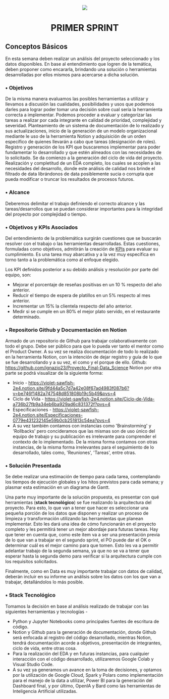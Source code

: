 <p align=center><img src=https://d31uz8lwfmyn8g.cloudfront.net/Assets/logo-henry-white-lg.png><p>

# <h1 align=center> **PRIMER SPRINT** </h1>

## **Conceptos Básicos**

En esta semana deben realizar un análisis del proyecto seleccionado y los datos disponibles. En base al entendimiento que logren de la temática, deben proponer como encararla, brindando una solución o herramientas desarrolladas por ellos mismos para acercarse a dicha solución.


### • **Objetivos**

De la misma manera evaluamos las posibles herramientas a utilizar y llevamos a discusión las cualidades, posibilidades y usos que podemos darles para lograr poder tomar una decisión sobre cual sería la herramienta correcta a implementar. Podemos proceder a evaluar y categorizar las tareas a realizar por cada integrante en calidad de prioridad, complejidad y severidad. Planteamiento de un sistema de documentación de lo realizado y sus actualizaciones, inicio de la generación de un modelo organizacional mediante le uso de la herramienta Notion y adquisición de un orden específico de quienes llevarán a cabo que tareas (designación de roles). Registro y generación de los KPI que buscaremos implementar para poder fundamentar lo desarrollado y que estén alineados con las necesidades de lo solicitado. Se da comienzo a la generación del ciclo de vida del proyecto. Realización y completitud de un EDA completo, los cuales se acoplen a las necesidades del desarrollo, donde este análisis de calidad nos brinde el filtrado de data librándonos de data posiblemente sucia o corrupta que pueda modificar o truncar los resultados de procesos futuros.


### • **Alcance**

Deberemos delimitar el trabajo definiendo el correcto alcance y las tareas/desarrollos que se puedan considerar importantes para la integridad del proyecto por complejidad o tiempo.


### • **Objetivos y KPIs Asociados**

Del entendimiento de la problemática surgirán cuestiones que se buscarán resolver con el trabajo o las herramientas desarrolladas. Estas cuestiones, formuladas como objetivos, admitirán la creación de [KPIs](https://www.google.com/url?q=https://docs.google.com/document/d/e/2PACX-1vRmmx8r3a7YzHbIClAcVEQkzqGeEstItZSZ2e1HaycWHGblIuGE1frhQNbumSPcEe2RMgZ-u9gu4Iac/pub&sa=D&source=editors&ust=1706660402738041&usg=AOvVaw0jw64ofDxcvg_BSW5CNaRk) para evaluar su cumplimiento. 
Es una tarea muy abarcativa y a la vez muy específica en torno tanto a la problemática como al enfoque elegido.

Los KPI definidos posterior a su debido análisis y resolución por parte del equipo, son:
 + Mejorar el porcentaje de reseñas positivas en un 10 % respecto del año anterior.
 + Reducir el tiempo de espera de platillos en un 5% respecto al mes anterior.
 + Incrementar un 15% la clientela respecto del año anterior.
 + Medir si se cumple en un 80% el mejor plato servido, en el restaurante determinado.


### • **Repositorio Github y Documentación en Notion**

Armado de un repositorio de Github para trabajar colaborativamente con todo el grupo. Debe ser público para que lo pueda ver tanto el mentor como el Product Owner.
A su vez se realiza documentación de todo lo realizado en la herramienta Notion, con la intención de dejar registro y guía de lo que se fue desarrollando y a su vez, el como y el porque de ello.
Github: https://github.com/ignazio23/Proyecto_Final-Data_Science
Notion por otra parte se podrá visualizar de la siguiente forma:
  + Inicio - https://violet-sawfish-2e4.notion.site/9fd44a5c7d7a42e08f67ad4983f087b6?v=be746f1482a747548d851808b19c5b49&pvs=4
  + Ciclo de Vida - https://violet-sawfish-2e4.notion.site/Ciclo-de-Vida-a736b27fb9a34eb6ba929ad6c831372f?pvs=4
  + Especificaciones - https://violet-sawfish-2e4.notion.site/Especificaciones-0779e431232145e59b0cb251813c54ea?pvs=4
  + A su vez también contamos con instancias como 'Brainstorming' y 'Rollbacks' pero concideramos que las mismas son de uso único del equipo de trabajo y su publicación es irrelevante para comprender el contexto de lo implementado. De la misma forma contamos con otras instancias, de la misma forma irrelevantes para el seguimiento de lo desarrollado, tales como, 'Reuniones', 'Tareas', entre otras.


### • **Solución Presentada**

Se debe realizar una estimación de tiempo para cada tarea, contemplando los tiempos de ejecución globales y los hitos previstos para cada semana; y plasmar esta estimación en un diagrama de Gantt.

Una parte muy importante de la solución propuesta, es presentar con qué herramientas (**stack tecnológico**) se fue realizando la arquitectura del proyecto. Para esto, lo que van a tener que hacer es seleccionar una pequeña porción de los datos que disponen y realizar un proceso de limpieza y transformación utilizando las herramientas que planean implementar. Esto les dará una idea de cómo funcionarán en el proyecto completo y les permitirá tener un mejor abordaje para futuras tareas. Hay que tener en cuenta que, como este ítem va a ser una presentación previa de lo que van a trabajar en el segundo sprint, el PO puede dar el OK o determinar cuál es el mejor camino para que tomen. Esto les va a permitir adelantar trabajo de la segunda semana, ya que no se va a tener que esperar hasta la segunda demo para verificar si la arquitectura cumple con los requisitos solicitados.

Finalmente, como en Data es muy importante trabajar con datos de calidad, deberán incluir en su informe un análisis sobre los datos con los que van a trabajar, detallándolos lo más posible.

### • **Stack Tecnológico**

Tomamos la decisión en base al análisis realizado de trabajar con las siguientes herramientas y tecnologías -
 + Python y Jupyter Notebooks como principales fuentes de escritura de código.
 + Notion y Github para la generación de documentación, donde Github será enfocada al registro del código desarrollado, mientras Notion, tendrá documentación acorde a objetivos, presentación de integrantes, ciclo de vida, entre otras cosa.
 + Para la realización del EDA y en futuras instancias, para cualquier interacción con el código desarrollado, utilizaremos Google Colab y Visual Studio Code.
 + A su vez ya generamos un avance en la toma de decisiones, y optamos por la utilización de Google Cloud, Spark y Polars como implementación para el manejo de la data a utilizar, Power BI para la generación del Dashboard final, y por último, OpenIA y Bard como las herramientas de Inteligencia Artificial utilizadas.
